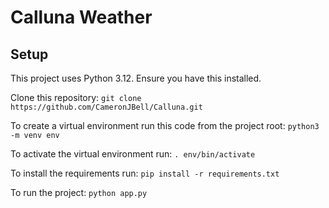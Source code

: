 # Calluna Weather

## Setup
This project uses Python 3.12. Ensure you have this installed.

Clone this repository:
`git clone https://github.com/CameronJBell/Calluna.git`

To create a virtual environment run this code from the project root:
`python3 -m venv env`

To activate the virtual environment run:
`. env/bin/activate`

To install the requirements run:
`pip install -r requirements.txt`

To run the project:
`python app.py`

